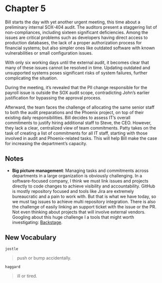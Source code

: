 # Chapter 5

Bill starts the day with yet another urgent meeting, this time about a preliminary internal SOX-404 audit. The auditors
present a staggering list of non-compliances, including sixteen significant deficiencies. Among the issues are critical
problems such as developers having direct access to production databases, the lack of a proper authorization process for
financial systems; but also simpler ones like outdated software with known vulnerabilities or small configuration
issues.

With only six working days until the external audit, it becomes clear that many of these issues cannot be resolved in
time. Updating outdated and unsupported systems poses significant risks of system failures, further complicating the
situation.

During the meeting, it’s revealed that the PII change responsible for the payroll issue is outside the SOX audit scope,
contradicting John’s earlier justification for bypassing the approval process.

Afterward, the team faces the challenge of allocating the same senior staff to both the audit preparations and the
Phoenix project, on top of their existing daily responsibilities. Bill decides to assess IT’s overall commitments to
justify hiring additional staff to Steve, the CEO. However, they lack a clear, centralized view of team commitments.
Patty takes on the task of creating a list of commitments for all IT staff, starting with those involved in audit and
Phoenix-related tasks. This will help Bill make the case for increasing the department’s capacity.

## Notes

- **Big picture management**: Managing tasks and commitments across departments in a large organization is obviously
  challenging. In a software-focused company, I think we must link issues and projects directly to code changes to
  achieve visibility and accountability. GitHub is mostly repository focused and tools like Jira are extremely
  bureaucratic and a pain to work with. But that is what we have today, so we must tag issues to achieve multi
  repository integration. There is also the challenge of easily linking an support ticket with the issue or the PR. Not
  even thinking about projects that will involve external vendors. Googling about this huge challenge I a tools that
  might worth investigating: [Backstage](https://backstage.io/).

## New Vocabulary

`jostle`

> push or bump accidentally.

`haggard`

> ill or tired.
